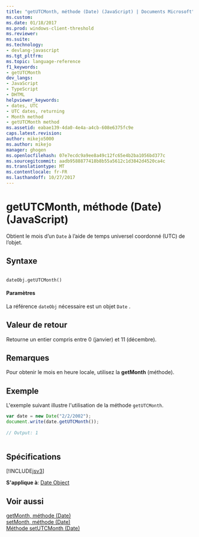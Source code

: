 ```yaml
---
title: "getUTCMonth, méthode (Date) (JavaScript) | Documents Microsoft"
ms.custom: 
ms.date: 01/18/2017
ms.prod: windows-client-threshold
ms.reviewer: 
ms.suite: 
ms.technology:
- devlang-javascript
ms.tgt_pltfrm: 
ms.topic: language-reference
f1_keywords:
- getUTCMonth
dev_langs:
- JavaScript
- TypeScript
- DHTML
helpviewer_keywords:
- dates, UTC
- UTC dates, returning
- Month method
- getUTCMonth method
ms.assetid: eabae139-4da0-4e4a-a4cb-608e6375fc9e
caps.latest.revision: 
author: mikejo5000
ms.author: mikejo
manager: ghogen
ms.openlocfilehash: 07e7ecdc9a9ee8a49c12fc65e4b2ba1056bd377c
ms.sourcegitcommit: aadb9588877418b8b55a5612c1d3842d4520ca4c
ms.translationtype: MT
ms.contentlocale: fr-FR
ms.lasthandoff: 10/27/2017
---
```

# <a name="getutcmonth-method-date-javascript"></a>getUTCMonth, méthode (Date) (JavaScript)
Obtient le mois d’un `Date` à l’aide de temps universel coordonné (UTC) de l’objet.  
  
## <a name="syntax"></a>Syntaxe  
  
```  
  
dateObj.getUTCMonth()   
```  
  
#### <a name="parameters"></a>Paramètres  
 La référence `dateObj` nécessaire est un objet `Date` .  
  
## <a name="return-value"></a>Valeur de retour  
 Retourne un entier compris entre 0 (janvier) et 11 (décembre).  
  
## <a name="remarks"></a>Remarques  
 Pour obtenir le mois en heure locale, utilisez la **getMonth** (méthode).  
  
## <a name="example"></a>Exemple  
 L'exemple suivant illustre l'utilisation de la méthode `getUTCMonth`.  
  
```JavaScript  
var date = new Date("2/2/2002");  
document.write(date.getUTCMonth());  
  
// Output: 1  
  
```  
  
## <a name="requirements"></a>Spécifications  
 [!INCLUDE[jsv3](../../javascript/reference/includes/jsv3-md.md)]  
  
 **S'applique à**: [Date Object](../../javascript/reference/date-object-javascript.md)  
  
## <a name="see-also"></a>Voir aussi  
 [getMonth, méthode (Date)](../../javascript/reference/getmonth-method-date-javascript.md)   
 [setMonth, méthode (Date)](../../javascript/reference/setmonth-method-date-javascript.md)   
 [Méthode setUTCMonth (Date)](../../javascript/reference/setutcmonth-method-date-javascript.md)